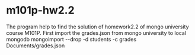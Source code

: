 # m101p-hw2.2

The program help to find the solution of homework2.2 of mongo university course M101P.
First import the grades.json from mongo university to local mongodb
mongoimport --drop -d students -c grades Documents/grades.json


